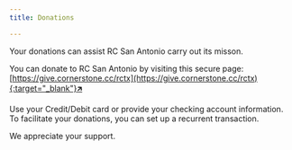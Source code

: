 ```yaml
---
title: Donations

---
```


Your donations can assist RC San Antonio carry out its misson.

You can donate to RC San Antonio by visiting this secure page:
    [https://give.cornerstone.cc/rctx](https://give.cornerstone.cc/rctx){:target="_blank"}🡵

Use your Credit/Debit card or provide your checking account information. To facilitate your donations, you can set up a recurrent transaction.

We appreciate your support.

